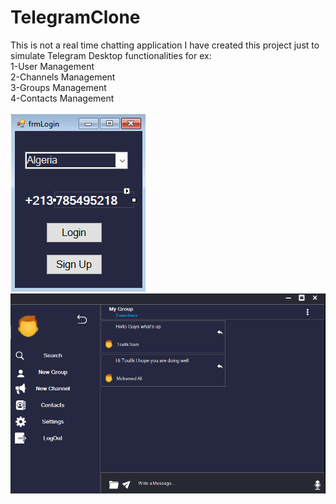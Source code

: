 # TelegramClone
This is not a real time chatting application I have created this project just to simulate Telegram Desktop functionalities for ex:
</br>1-User Management</br>
2-Channels Management</br>
3-Groups Management</br>
4-Contacts Management</br>
</br>
![image alt](https://github.com/Toufik-Sam/TelegramClone/blob/6e79f3c3cea7c5d4c1171050680073d243577092/login.PNG)
![image alt](https://github.com/Toufik-Sam/TelegramClone/blob/6e79f3c3cea7c5d4c1171050680073d243577092/MainForm.PNG)
